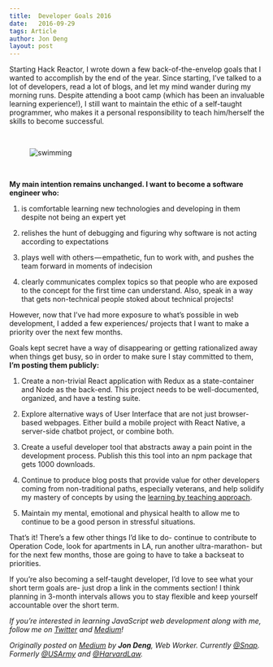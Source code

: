 ```yaml
---
title:  Developer Goals 2016
date:   2016-09-29
tags: Article
author: Jon Deng
layout: post
---
```

Starting Hack Reactor, I wrote down a few back-of-the-envelop goals that I wanted to accomplish by the end of the year. Since starting, I’ve talked to a lot of developers, read a lot of blogs, and let my mind wander during my morning runs. Despite attending a boot camp (which has been an invaluable learning experience!), I still want to maintain the ethic of a self-taught programmer, who makes it a personal responsibility to teach him/herself the skills to become successful.

<br>
<figure class="image-container">
    <img src="https://cdn-images-1.medium.com/max/800/1*1p7dfw_YO5WkNgEIU3Nipg.jpeg" alt="swimming"/>
</figure>
<br>

**My main intention remains unchanged. I want to become a software engineer who:**

1. is comfortable learning new technologies and developing in them despite not being an expert yet

2. relishes the hunt of debugging and figuring why software is not acting according to expectations

3. plays well with others — empathetic, fun to work with, and pushes the team forward in moments of indecision

4. clearly communicates complex topics so that people who are exposed to the concept for the first time can understand. Also, speak in a way that gets non-technical people stoked about technical projects!

However, now that I’ve had more exposure to what’s possible in web development, I added a few experiences/ projects that I want to make a priority over the next few months.

Goals kept secret have a way of disappearing or getting rationalized away when things get busy, so in order to make sure I stay committed to them, **I’m posting them publicly:**

1. Create a non-trivial React application with Redux as a state-container and Node as the back-end. This project needs to be well-documented, organized, and have a testing suite.

2. Explore alternative ways of User Interface that are not just browser-based webpages. Either build a mobile project with React Native, a server-side chatbot project, or combine both.

3. Create a useful developer tool that abstracts away a pain point in the development process. Publish this this tool into an npm package that gets 1000 downloads.

4. Continue to produce blog posts that provide value for other developers coming from non-traditional paths, especially veterans, and help solidify my mastery of concepts by using the [learning by teaching approach](https://www.wikiwand.com/en/Learning_by_teaching).

5. Maintain my mental, emotional and physical health to allow me to continue to be a good person in stressful situations.

That’s it! There’s a few other things I’d like to do- continue to contribute to Operation Code, look for apartments in LA, run another ultra-marathon- but for the next few months, those are going to have to take a backseat to priorities.

If you’re also becoming a self-taught developer, I’d love to see what your short term goals are- just drop a link in the comments section! I think planning in 3-month intervals allows you to stay flexible and keep yourself accountable over the short term.

_If you’re interested in learning JavaScript web development along with me, follow me on [Twitter](https://twitter.com/jondeng) and [Medium](https://medium.com/@JonDeng)!_

_Originally posted on [Medium](https://medium.com/operation-code/developer-goals-2016-2a2b3e660714#.xhn4g125c) by **Jon Deng**, Web Worker. Currently [@Snap](http://twitter.com/Snap). Formerly [@USArmy](http://twitter.com/USArmy) and [@HarvardLaw](http://twitter.com/HarvardLaw)._